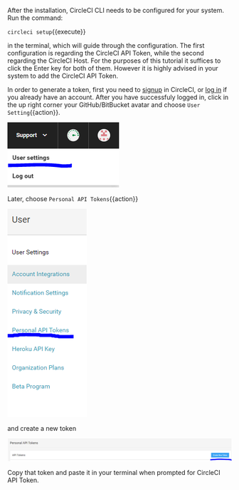 After the installation, CircleCI CLI needs to be configured for your system. Run the command:

`circleci setup`{{execute}}

in the terminal, which will guide through the configuration. The first configuration is regarding the CircleCI API Token, while the second regarding the CircleCI Host. For the purposes of this tutorial it suffices to click the Enter key for both of them. However it is highly advised in your system to add the CircleCI API Token. 

In order to generate a token, first you need to [signup](https://circleci.com/signup/) in CircleCI, or [log in](https://circleci.com/vcs-authorize/) if you already have an account. After you have successfuly logged in, click in the up right corner your GitHub/BitBucket avatar and choose `User Setting`{{action}}. 

![ConnectCircleCiToRepo](https://github.com/GiorgosTagkoulis/katacoda-scenarios/raw/master/CircleCI_CLI_Tutorial/assets/UserSettings.PNG)

Later, choose `Personal API Tokens`{{action}} 

![ConnectCircleCiToRepo](https://github.com/GiorgosTagkoulis/katacoda-scenarios/raw/master/CircleCI_CLI_Tutorial/assets/PersonalToken.PNG)

and create a new token

![ConnectCircleCiToRepo](https://github.com/GiorgosTagkoulis/katacoda-scenarios/raw/master/CircleCI_CLI_Tutorial/assets/CreateNewToken.PNG)

Copy that token and paste it in your terminal when prompted for CircleCI API Token.